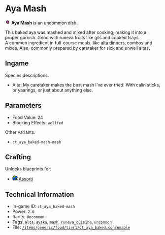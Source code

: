 # Aya Mash

<img src="https://raw.githubusercontent.com/Ceterai/Enternia/main/items/generic/food/tier1/ct_aya_baked.png" alt="Aya Mash icon" loading="lazy" height=16px width="auto" /> **Aya Mash** is an uncommon dish.

This baked aya was mashed and mixed after cooking, making it into a proper garnish. Good with runeva fruits like gils and cooked tsays.  
A common ingredient in full-course meals, like [alta dinners](https://ceterai.github.io/MyEnternia/Wiki/altadinners), combos and mixes. Also, commonly prepared by caretaker for sick and unwell altas.

## Ingame

Species descriptions:

- Alta: My caretaker makes the best mash I've ever tried! With calin sticks, or yaarings, or just about anything else.

## Parameters

- Food Value: 24
- Blocking Effects: `wellfed`

Other variants:

- `ct_aya_baked-mash-mash`

## Crafting

Unlocks blueprints for:

- <img src="https://raw.githubusercontent.com/Ceterai/Enternia/main/items/generic/food/tier2/ct_assorti.png" alt="Assorti icon" loading="lazy" height=16px width="auto" /> [Assorti](https://ceterai.github.io/MyEnternia/Wiki/Assorti)

## Technical Information

- In-game ID: `ct_aya_baked-mash`
- Power: `2.0`
- Rarity: `Uncommon`
- Tags: [`alta`](https://ceterai.github.io/MyEnternia/Wiki/Tags/Alta), [`ayaka`](https://ceterai.github.io/MyEnternia/Wiki/Tags/Ayaka), [`mash`](https://ceterai.github.io/MyEnternia/Wiki/Tags/Mash), [`runeva_cuisine`](https://ceterai.github.io/MyEnternia/Wiki/Tags/RunevaCuisine), [`uncommon`](https://ceterai.github.io/MyEnternia/Wiki/Tags/Uncommon)
- File: [`/items/generic/food/tier1/ct_aya_baked.consumable`](https://github.com/Ceterai/Enternia/blob/main/items/generic/food/tier1/ct_aya_baked.consumable)
